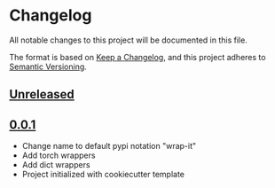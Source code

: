# Changelog

All notable changes to this project will be documented in this file.

The format is based on [Keep a Changelog](https://keepachangelog.com/en/1.0.0/),
and this project adheres to [Semantic Versioning](https://semver.org/spec/v2.0.0.html).

## [Unreleased]

## [0.0.1]
* Change name to default pypi notation "wrap-it"
* Add torch wrappers
* Add dict wrappers
* Project initialized with cookiecutter template


[Unreleased]: https://github.com/sebimarkgraf/wrap_it/tree/master
[0.0.1]: https://github.com/sebimarkgraf/wrap_it/releases/tag/v0.0.1
